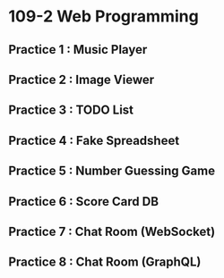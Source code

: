 # 109-2 Web Programming

## Practice 1 : Music Player

## Practice 2 : Image Viewer 

## Practice 3 : TODO List

## Practice 4 : Fake Spreadsheet

## Practice 5 : Number Guessing Game

## Practice 6 : Score Card DB

## Practice 7 : Chat Room (WebSocket)

## Practice 8 : Chat Room (GraphQL)
